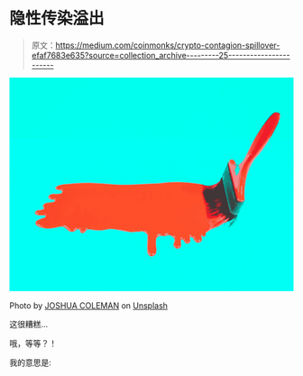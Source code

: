 # 隐性传染溢出

> 原文：<https://medium.com/coinmonks/crypto-contagion-spillover-efaf7683e635?source=collection_archive---------25----------------------->

![](img/b1672b4f8dceea6be0d27c5a5c1c566b.png)

Photo by [JOSHUA COLEMAN](https://unsplash.com/@joshstyle?utm_source=medium&utm_medium=referral) on [Unsplash](https://unsplash.com?utm_source=medium&utm_medium=referral)

这很糟糕…

哦，等等？！

我的意思是: